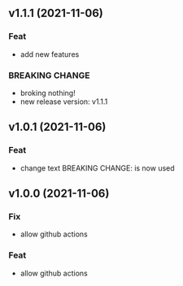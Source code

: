 ## v1.1.1 (2021-11-06)

### Feat

- add new features

### BREAKING CHANGE

- broking nothing!
- new release
version: v1.1.1

## v1.0.1 (2021-11-06)

### Feat

- change text BREAKING CHANGE:  is now used

## v1.0.0 (2021-11-06)

### Fix

- allow github actions

### Feat

- allow github actions
